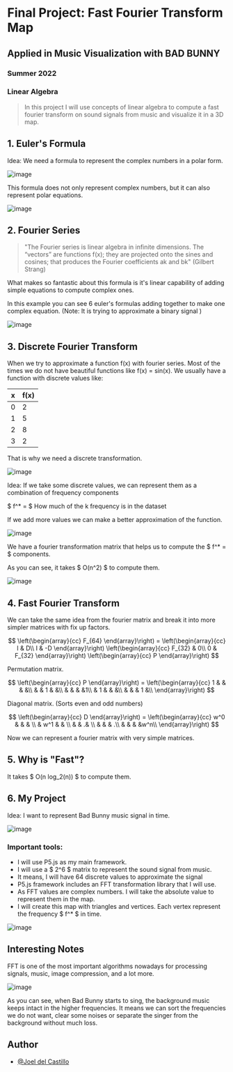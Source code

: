 # Final Project: Fast Fourier Transform Map

## Applied in Music Visualization with BAD BUNNY

### Summer 2022

### Linear Algebra

> In this project I will use concepts of linear algebra to compute a fast fourier transform on sound signals from music and visualize it in a 3D map.

## 1. Euler's Formula

Idea: We need a formula to represent the complex numbers in a polar form.

![image](https://upload.wikimedia.org/wikipedia/commons/5/54/Euler%27s_formula_proof.gif)

This formula does not only represent complex numbers, but it can also represent polar equations.

![image](https://i.pinimg.com/originals/f6/a6/a6/f6a6a6392575e5c9ef22790d873af960.gif)

## 2. Fourier Series

> "The Fourier series is linear algebra in infinite dimensions. The “vectors” are functions
> f(x); they are projected onto the sines and cosines; that produces the Fourier coefficients
> ak and bk" (Gilbert Strang)

What makes so fantastic about this formula is it's linear capability of adding simple equations to compute complex ones.

In this example you can see 6 euler's formulas adding together to make one complex equation. (Note: It is trying to approximate a binary signal )

![image](https://miro.medium.com/max/1400/0*7ixTDKmiw8xEEMiZ.gif)

## 3. Discrete Fourier Transform

When we try to approximate a function f(x) with fourier series. Most of the times we do not have beautiful functions like f(x) = sin(x). We usually have a function with discrete values like:

| x   | f(x) |
| --- | ---- |
| 0   | 2    |
| 1   | 5    |
| 2   | 8    |
| 3   | 2    |

That is why we need a discrete transformation.

![image](https://pythonnumericalmethods.berkeley.edu/_images/24.02.02-time_frequency.png)

Idea: If we take some discrete values, we can represent them as a combination of frequency components

$ f^* = $
How much of the k frequency is in the dataset

If we add more values we can make a better approximation of the function.

![image](./IMG/DFT2.jpg)

We have a fourier transformation matrix that helps us to compute the $ f^* = $ components.

As you can see, it takes
$ O(n^2) $
to compute them.

![image](./IMG/DFT3.jpg)

## 4. Fast Fourier Transform

We can take the same idea from the fourier matrix and break it into more simpler matrices with fix up factors.

$$
\left(\begin{array}{cc}
F_{64}
\end{array}\right) =
\left(\begin{array}{cc}
I & D\\
I & -D
\end{array}\right)
\left(\begin{array}{cc}
F_{32} & 0\\
0 & F_{32}
\end{array}\right)
\left(\begin{array}{cc}
P
\end{array}\right)
$$

Permutation matrix.

$$
\left(\begin{array}{cc}
P
\end{array}\right) =
\left(\begin{array}{cc}
1 &  &  & &\\
 &  & 1 & &\\
 &  &  & &1\\
 & 1 &  &  &\\
  &  &  & 1 &\\
\end{array}\right)
$$

Diagonal matrix. (Sorts even and odd numbers)

$$
\left(\begin{array}{cc}
D
\end{array}\right) =
\left(\begin{array}{cc}
w^0 &  &  & \\
 & w^1 & & \\
 &  &  .& \\
 &  &  & .\\
  &  &  &  &w^n\\
\end{array}\right)
$$

Now we can represent a fourier matrix with very simple matrices.

## 5. Why is "Fast"?

It takes
$ O(n log_2(n)) $
to compute them.

## 6. My Project

Idea: I want to represent Bad Bunny music signal in time.

![image](./IMG/MAP.jpg)

### Important tools:

- I will use P5.js as my main framework.
- I will use a $ 2^6 $ matrix to represent the sound signal from music.
- It means, I will have 64 discrete values to approximate the signal
- P5.js framework includes an FFT transformation library that I will use.
- As FFT values are complex numbers. I will take the absolute value to represent them in the map.
- I will create this map with triangles and vertices. Each vertex represent the frequency $ f^* $ in time.

![image](./IMG/dakiti.jpg)

## Interesting Notes

FFT is one of the most important algorithms nowadays for processing signals, music, image compression, and a lot more.

![image](./IMG/dakiti2.jpg)

As you can see, when Bad Bunny starts to sing, the background music keeps intact in the higher frequencies. It means we can sort the frequencies we do not want, clear some noises or separate the singer from the background without much loss.

## Author

- [@Joel del Castillo](https://github.com/joeldelcastillo)
